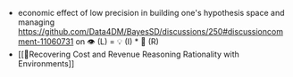 - economic effect of low precision in building one's hypothesis space and managing https://github.com/Data4DM/BayesSD/discussions/250#discussioncomment-11060731 on 👁️ (L) = 💡 (I) * 🔢 (R)
- [[📝Recovering Cost and Revenue Reasoning Rationality with Environments]]
